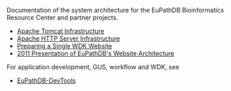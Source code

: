 

Documentation of the system architecture for the EuPathDB Bioinformatics Resource Center and partner projects.

  - [Apache Tomcat Infrastructure](/tomcat.html)
  - [Apache HTTP Server Infrastructure](/apahcehttpserver.html)
  - [Preparing a Single WDK Website](/singlewdksite.html)
  - [2011 Presentation of EuPathDB's Website Architecture](http://eupathdb.github.io/web-arch-presentation/)

For application development, GUS, workflow and WDK, see

  - [EuPathDB-DevTools](https://docs.google.com/a/apidb.org/document/d/1VJRgrL-kE5i5oc1GuuFps6LUEIRXk-G12ME1HDWeWgA/pub)

